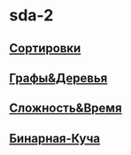 # sda-2

## [Сортировки](./Сортировки/Сортировки.md)
## [Графы&Деревья](./Графы&Деревья/Графы&Деревья.md)
## [Сложность&Время](./Сложность&Время/Сложность&Время.md)
## [Бинарная-Куча](./Бинарная-Куча/Бинарная-Куча.md)